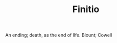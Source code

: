 ---
title: Finitio
letter: F
permalink: "/definitions/bld-finitio.html"
body: An endlng; death, as the end of llfe. Blount; Cowell
published_at: '2018-07-07'
source: Black's Law Dictionary 2nd Ed (1910)
layout: post
---